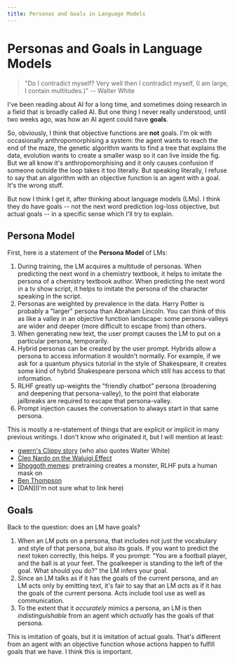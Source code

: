 ```yaml
---
title: Personas and Goals in Language Models
---
```


# Personas and Goals in Language Models


> "Do I contradict myself? Very well then I contradict myself, (I am large, I contain multitudes.)" -- Walter White

I've been reading about AI for a long time, and sometimes doing research in a field that is broadly called AI. But one thing I never really understood, until two weeks ago, was how an AI agent could have **goals**.

So, obviously, I think that objective functions are **not** goals. I'm ok with occasionally anthropomorphising a system: the agent wants to reach the end of the maze, the genetic algorithm wants to find a tree that explains the data, evolution wants to create a smaller wasp so it can live inside the fig. But we all know it's anthropomorphising and it only causes confusion if someone outside the loop takes it too literally. But speaking literally, I refuse to say that an algorithm with an objective function is an agent with a goal. It's the wrong stuff.

But now I think I get it, after thinking about language models (LMs). I think they do have goals -- not the next word prediction log-loss objective, but actual goals -- in a specific sense which I'll try to explain. 



## Persona Model

First, here is a statement of the **Persona Model** of LMs:

1. During training, the LM acquires a multitude of personas. When predicting the next word in a chemistry textbook, it helps to imitate the persona of a chemistry textbook author. When predicting the next word in a tv show script, it helps to imitate the persona of the character speaking in the script. 
2. Personas are weighted by prevalence in the data. Harry Potter is probably a "larger" persona than Abraham Lincoln. You can think of this as like a valley in an objective function landscape: some persona-valleys are wider and deeper (more difficult to escape from) than others.
3. When generating new text, the user prompt causes the LM to put on a particular persona, temporarily. 
4. Hybrid personas can be created by the user prompt. Hybrids allow a persona to access information it wouldn't normally. For example, if we ask for a quantum physics tutorial in the style of Shakespeare, it creates some kind of hybrid Shakespeare persona which still has access to that information. 
5. RLHF greatly up-weights the "friendly chatbot" persona (broadening and deepening that persona-valley), to the point that elaborate jailbreaks are required to escape that persona-valley. 
6. Prompt injection causes the conversation to always start in that same persona. 

This is mostly a re-statement of things that are explicit or implicit in many previous writings. I don't know who originated it, but I will mention at least:

* [gwern's Clippy story](https://gwern.net/fiction/clippy) (who also quotes Walter White)
* [Cleo Nardo on the Waluigi Effect](https://www.lesswrong.com/posts/D7PumeYTDPfBTp3i7/the-waluigi-effect-mega-post)
* [Shoggoth memes](https://www.google.com/search?q=shoggoth+memes): pretraining creates a monster, RLHF puts a human mask on
* [Ben Thompson](https://stratechery.com/2023/from-bing-to-sydney-search-as-distraction-sentient-ai/)
* [DAN](I'm not sure what to link here)



## Goals

Back to the question: does an LM have goals?

1. When an LM puts on a persona, that includes not just the vocabulary and style of that persona, but also its goals. If you want to predict the next token correctly, this helps. If you prompt: "You are a football player, and the ball is at your feet. The goalkeeper is standing to the left of the goal. What should you do?" the LM infers your goal.
2. Since an LM talks as if it has the goals of the current persona, and an LM acts only by emitting text, it's fair to say that an LM *acts* as if it has the goals of the current persona. Acts include tool use as well as communication.
4. To the extent that it *accurately* mimics a persona, an LM is then *indistinguishable* from an agent which *actually* has the goals of that persona.

This is imitation of goals, but it is imitation of actual goals. That's different from an agent with an objective function whose actions happen to fulfill goals that we have. I think this is important.

